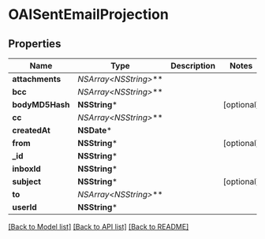 # OAISentEmailProjection

## Properties
Name | Type | Description | Notes
------------ | ------------- | ------------- | -------------
**attachments** | **NSArray&lt;NSString*&gt;*** |  | 
**bcc** | **NSArray&lt;NSString*&gt;*** |  | 
**bodyMD5Hash** | **NSString*** |  | [optional] 
**cc** | **NSArray&lt;NSString*&gt;*** |  | 
**createdAt** | **NSDate*** |  | 
**from** | **NSString*** |  | [optional] 
**_id** | **NSString*** |  | 
**inboxId** | **NSString*** |  | 
**subject** | **NSString*** |  | [optional] 
**to** | **NSArray&lt;NSString*&gt;*** |  | 
**userId** | **NSString*** |  | 

[[Back to Model list]](../README#documentation-for-models) [[Back to API list]](../README#documentation-for-api-endpoints) [[Back to README]](../README)


